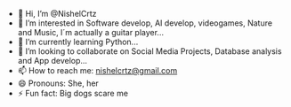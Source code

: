 - 👋 Hi, I’m @NishelCrtz
- 👀 I’m interested in Software develop, AI develop, videogames, Nature and Music, I´m actually a guitar player...
- 🌱 I’m currently learning Python...
- 💞️ I’m looking to collaborate on Social Media Projects, Database analysis and App develop...
- 📫 How to reach me: nishelcrtz@gmail.com
- 😄 Pronouns: She, her
- ⚡ Fun fact: Big dogs scare me

<!---
NishelCrtz/NishelCrtz is a ✨ special ✨ repository because its `README.md` (this file) appears on your GitHub profile.
You can click the Preview link to take a look at your changes.
--->
